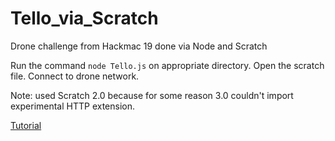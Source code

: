 # Tello_via_Scratch
Drone challenge from Hackmac 19 done via Node and Scratch

Run the command `node Tello.js` on appropriate directory. Open the scratch file. Connect to drone network.

Note: used Scratch 2.0 because for some reason 3.0 couldn't import experimental HTTP extension.

[Tutorial](https://www.halfchrome.com/program-the-ryze-tello-with-scratch)
